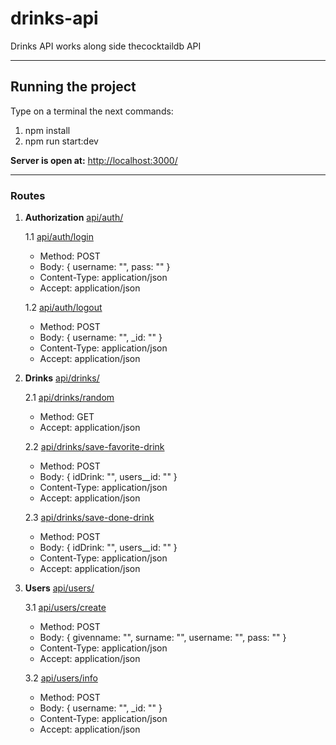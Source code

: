 # drinks-api
Drinks API works along side thecocktaildb API 

****
## Running the project 
Type on a terminal the next commands:
1. npm install
2. npm run start:dev

**Server is open at:**
[http://localhost:3000/](http://localhost:3000/)

****
### Routes

1. **Authorization** 
[api/auth/](http://localhost:3000/api/auth/)

    1.1 [api/auth/login](http://localhost:3000/api/auth/login/)
    - Method: POST
    - Body: { username: "", pass: "" }
    - Content-Type: application/json  
    - Accept: application/json     

    1.2 [api/auth/logout](http://localhost:3000/api/auth/logout/)
    - Method: POST
    - Body: { username: "", _id: "" }
    - Content-Type: application/json
    - Accept: application/json

2. **Drinks**
[api/drinks/](http://localhost:3000/api/drinks/)

   2.1 [api/drinks/random](http://localhost:3000/api/drinks/random)
    - Method: GET
    - Accept: application/json

   2.2 [api/drinks/save-favorite-drink](http://localhost:3000/api/drinks/save-favorite-drink)
    - Method: POST
    - Body: { idDrink: "", users__id: "" }
    - Content-Type: application/json
    - Accept: application/json

   2.3 [api/drinks/save-done-drink](http://localhost:3000/api/drinks/save-done-drink)
    - Method: POST
    - Body: { idDrink: "", users__id: "" }
    - Content-Type: application/json
    - Accept: application/json
3. **Users**
[api/users/](http://localhost:3000/api/users/)

    3.1 [api/users/create](http://localhost:3000/api/users/create)
    - Method: POST  
    - Body: { givenname: "", surname: "", username: "", pass: "" }
    - Content-Type: application/json
    - Accept: application/json
  
    3.2 [api/users/info](http://localhost:3000/api/users/info)
    - Method: POST
    - Body: { username: "", _id: "" }
    - Content-Type: application/json
    - Accept: application/json
